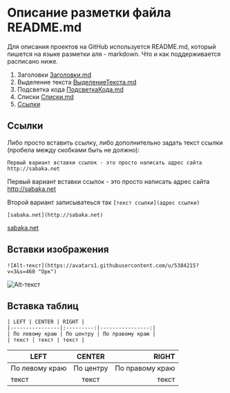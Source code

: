 # Описание разметки файла README.md
Для описания проектов на GitHub используется README.md, который пишется на языке разметки аля - markdown. Что и как поддерживается расписано ниже.

1. Заголовки [Заголовки.md](https://github.com/GnuriaN/format-README.md/blob/master/Заголовки.md)
2. Выделение текста [ВыделениеТекста.md](https://github.com/GnuriaN/format-README.md/blob/master/ВыделениеТекста.md)
3. Подсветка кода [ПодсветкаКода.md](https://github.com/GnuriaN/format-README.md/blob/master/ПодсветкаКода.md)
4. Списки [Списки.md](https://github.com/GnuriaN/format-README.md/blob/master/Списки.md)
5. [Ссылки](README.md#Ссылки)

 
## Ссылки
Либо просто вставить ссылку, либо дополнительно задать текст ссылки (пробела между скобками быть не должно):
```
Первый вариант вставки ссылок - это просто написать адрес сайта http://sabaka.net
```
Первый вариант вставки ссылок - это просто написать адрес сайта http://sabaka.net

Второй вариант записыватеься так `[текст ссылки](адрес ссылки)`
```
[sabaka.net](http://sabaka.net)
```
[sabaka.net](http://sabaka.net)

[Sabaka(DOT)Net]:http://sabaka.net    

## Вставки изображения
```
![Alt-текст](https://avatars1.githubusercontent.com/u/5384215?v=3&s=460 "Орк")
```
![Alt-текст](https://avatars1.githubusercontent.com/u/5384215?v=3&s=460 "Орк")

## Вставка таблиц
```
| LEFT | CENTER | RIGHT |
|----------------|:---------:|----------------:|
| По левому краю | По центру | По правому краю |
| текст | текст | текст |
```
| LEFT | CENTER | RIGHT |
|----------------|:---------:|----------------:|
| По левому краю | По центру | По правому краю |
| текст | текст | текст |
